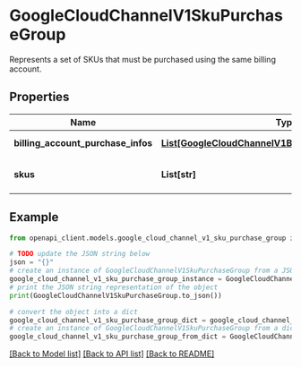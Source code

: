 # GoogleCloudChannelV1SkuPurchaseGroup

Represents a set of SKUs that must be purchased using the same billing account.

## Properties

Name | Type | Description | Notes
------------ | ------------- | ------------- | -------------
**billing_account_purchase_infos** | [**List[GoogleCloudChannelV1BillingAccountPurchaseInfo]**](GoogleCloudChannelV1BillingAccountPurchaseInfo.md) | List of billing accounts that are eligible to purhcase these SKUs. | [optional] 
**skus** | **List[str]** | Resource names of the SKUs included in this group. Format: products/{product_id}/skus/{sku_id}. | [optional] 

## Example

```python
from openapi_client.models.google_cloud_channel_v1_sku_purchase_group import GoogleCloudChannelV1SkuPurchaseGroup

# TODO update the JSON string below
json = "{}"
# create an instance of GoogleCloudChannelV1SkuPurchaseGroup from a JSON string
google_cloud_channel_v1_sku_purchase_group_instance = GoogleCloudChannelV1SkuPurchaseGroup.from_json(json)
# print the JSON string representation of the object
print(GoogleCloudChannelV1SkuPurchaseGroup.to_json())

# convert the object into a dict
google_cloud_channel_v1_sku_purchase_group_dict = google_cloud_channel_v1_sku_purchase_group_instance.to_dict()
# create an instance of GoogleCloudChannelV1SkuPurchaseGroup from a dict
google_cloud_channel_v1_sku_purchase_group_from_dict = GoogleCloudChannelV1SkuPurchaseGroup.from_dict(google_cloud_channel_v1_sku_purchase_group_dict)
```
[[Back to Model list]](../README.md#documentation-for-models) [[Back to API list]](../README.md#documentation-for-api-endpoints) [[Back to README]](../README.md)


